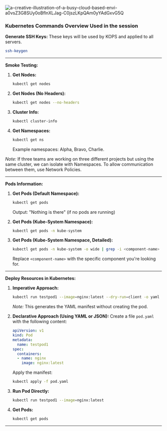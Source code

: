 
![a-creative-illustration-of-a-busy-cloud-based-envi-a0vsZ3G8SUy0oBflnXLJag-C0jszLKpQAm0yYAdGxvG5Q](https://github.com/user-attachments/assets/7ca733d1-e154-4989-8079-db4e90145448)


### Kubernetes Commands Overview Used in the session

**Generate SSH Keys:**
These keys will be used by KOPS and applied to all servers.

```sh
ssh-keygen 
```

---

**Smoke Testing:**

1. **Get Nodes:**
   ```sh
   kubectl get nodes
   ```
   
2. **Get Nodes (No Headers):**
   ```sh
   kubectl get nodes --no-headers
   ```

3. **Cluster Info:**
   ```sh
   kubectl cluster-info
   ```

4. **Get Namespaces:**
   ```sh
   kubectl get ns
   ```
   Example namespaces: Alpha, Bravo, Charlie.

*Note:* If three teams are working on three different projects but using the same cluster, we can isolate with Namespaces. To allow communication between them, use Network Policies.

---

**Pods Information:**

1. **Get Pods (Default Namespace):**
   ```sh
   kubectl get pods
   ```
   Output: "Nothing is there" (if no pods are running)

2. **Get Pods (Kube-System Namespace):**
   ```sh
   kubectl get pods -n kube-system
   ```

3. **Get Pods (Kube-System Namespace, Detailed):**
   ```sh
   kubectl get pods -n kube-system -o wide | grep -i <component-name>
   ```
   Replace `<component-name>` with the specific component you're looking for.

---

**Deploy Resources in Kubernetes:**

1. **Imperative Approach:**
   ```sh
   kubectl run testpod1 --image=nginx:latest --dry-run=client -o yaml
   ```
   *Note:* This generates the YAML manifest without creating the pod.

2. **Declarative Approach (Using YAML or JSON):**
   Create a file `pod.yaml` with the following content:
   ```yaml
   apiVersion: v1
   kind: Pod
   metadata:
     name: testpod1
   spec:
     containers:
     - name: nginx
       image: nginx:latest
   ```
   Apply the manifest:
   ```sh
   kubectl apply -f pod.yaml
   ```

3. **Run Pod Directly:**
   ```sh
   kubectl run testpod1 --image=nginx:latest
   ```

4. **Get Pods:**
   ```sh
   kubectl get pods
   ```

---
